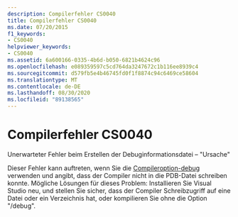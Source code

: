 ```yaml
---
description: Compilerfehler CS0040
title: Compilerfehler CS0040
ms.date: 07/20/2015
f1_keywords:
- CS0040
helpviewer_keywords:
- CS0040
ms.assetid: 6a600166-0335-4b6d-b050-6821b4624c96
ms.openlocfilehash: e089359597c5cd764da3247672c1b116ee8939c4
ms.sourcegitcommit: d579fb5e4b46745fd0f1f8874c94c6469ce58604
ms.translationtype: MT
ms.contentlocale: de-DE
ms.lasthandoff: 08/30/2020
ms.locfileid: "89138565"
---
```

# <a name="compiler-error-cs0040"></a>Compilerfehler CS0040
Unerwarteter Fehler beim Erstellen der Debuginformationsdatei – "Ursache"  
  
 Dieser Fehler kann auftreten, wenn Sie die [Compileroption-debug](../language-reference/compiler-options/debug-compiler-option.md) verwenden und angibt, dass der Compiler nicht in die PDB-Datei schreiben konnte. Mögliche Lösungen für dieses Problem: Installieren Sie Visual Studio neu, und stellen Sie sicher, dass der Compiler Schreibzugriff auf eine Datei oder ein Verzeichnis hat, oder kompilieren Sie ohne die Option "/debug".
